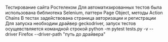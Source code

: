 Тестирование сайта Ростелеком
Для автоматизированных тестов была использована библиотека Selenium, паттерн Page Object, методы Action Chains
В тестах задействована страница авторизации и регистрации 
Для запуска необходим драйвер geckodriver, запуск тестов осущевствляется командной строкой python -m pytest tests.py -v --driver Firefox --driver-path "путь до драйвера"

